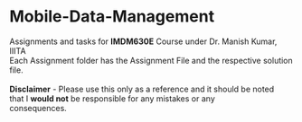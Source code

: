 # Mobile-Data-Management
Assignments and tasks for **IMDM630E** Course under Dr. Manish Kumar, IIITA<br/>
Each Assignment folder has the Assignment File and the respective solution<br/>
file.<br/>
<br/>
**Disclaimer** - Please use this only as a reference and it should be noted<br/>
                 that I **would not** be responsible for any mistakes or any<br/>
                 consequences.
